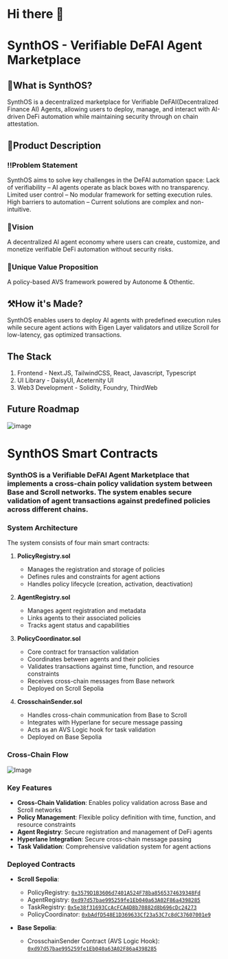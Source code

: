 # Hi there 👋

# SynthOS - Verifiable DeFAI Agent Marketplace
## 👀What is SynthOS?
SynthOS is a decentralized marketplace for Verifiable DeFAI(Decentralized Finance AI) Agents, allowing users to deploy, manage, and interact with AI-driven DeFi automation while maintaining security through on chain attestation.

## 📌Product Description
### ‼️Problem Statement
SynthOS aims to solve key challenges in the DeFAI automation space:
Lack of verifiability – AI agents operate as black boxes with no transparency.
Limited user control – No modular framework for setting execution rules.
High barriers to automation – Current solutions are complex and non-intuitive.

### 🎯Vision
A decentralized AI agent economy where users can create, customize, and monetize verifiable DeFi automation without security risks.

### 🚨Unique Value Proposition
A policy-based AVS framework powered by Autonome & Othentic. 

## ⚒️How it's Made?
SynthOS enables users to deploy AI agents with predefined execution rules while secure agent actions with Eigen Layer validators and utilize Scroll for low-latency, gas optimized transactions.

## The Stack
1. Frontend - Next.JS, TailwindCSS, React, Javascript, Typescript
2. UI Library - DaisyUI, Aceternity UI
3. Web3 Development - Solidity, Foundry, ThirdWeb


## Future Roadmap
![image](https://github.com/user-attachments/assets/08f1d183-d67a-4940-9df8-e50c1350d346)

# SynthOS Smart Contracts

### SynthOS is a Verifiable DeFAI Agent Marketplace that implements a cross-chain policy validation system between Base and Scroll networks. The system enables secure validation of agent transactions against predefined policies across different chains.

### System Architecture

The system consists of four main smart contracts:

1. **PolicyRegistry.sol**

   - Manages the registration and storage of policies
   - Defines rules and constraints for agent actions
   - Handles policy lifecycle (creation, activation, deactivation)

2. **AgentRegistry.sol**

   - Manages agent registration and metadata
   - Links agents to their associated policies
   - Tracks agent status and capabilities

3. **PolicyCoordinator.sol**

   - Core contract for transaction validation
   - Coordinates between agents and their policies
   - Validates transactions against time, function, and resource constraints
   - Receives cross-chain messages from Base network
   - Deployed on Scroll Sepolia

4. **CrosschainSender.sol**
   - Handles cross-chain communication from Base to Scroll
   - Integrates with Hyperlane for secure message passing
   - Acts as an AVS Logic hook for task validation
   - Deployed on Base Sepolia

### Cross-Chain Flow

![Image](https://github.com/user-attachments/assets/ccee5253-acdf-43c6-8cb6-f7efd1e12589)

### Key Features

- **Cross-Chain Validation**: Enables policy validation across Base and Scroll networks
- **Policy Management**: Flexible policy definition with time, function, and resource constraints
- **Agent Registry**: Secure registration and management of DeFi agents
- **Hyperlane Integration**: Secure cross-chain message passing
- **Task Validation**: Comprehensive validation system for agent actions

### Deployed Contracts

- **Scroll Sepolia**:

  - PolicyRegistry: [`0x3579D1B3606d7401A524F78ba8565374639348Fd`](https://sepolia.scrollscan.com/address/0x3579D1B3606d7401A524F78ba8565374639348Fd#code)
  - AgentRegistry: [`0xd97d57bae995259fe1Eb040a63A02F86a4398285`](https://sepolia.scrollscan.com/address/0xd97d57bae995259fe1Eb040a63A02F86a4398285#code)
  - TaskRegistry: [`0x5e38f31693CcAcFCA4D8b70882d8b696cDc24273`](https://sepolia.scrollscan.com/address/0x5e38f31693CcAcFCA4D8b70882d8b696cDc24273#code)
  - PolicyCoordinator: [`0xbAdfD548E1D369633Cf23a53C7c8dC37607001e9`](https://sepolia.scrollscan.com/address/0xbAdfD548E1D369633Cf23a53C7c8dC37607001e9#code)

- **Base Sepolia**:

  - CrosschainSender Contract (AVS Logic Hook): [`0xd97d57bae995259fe1Eb040a63A02F86a4398285`](https://base-sepolia.blockscout.com/address/0xd97d57bae995259fe1Eb040a63A02F86a4398285?tab=contract)

<!--

**Here are some ideas to get you started:**

🙋‍♀️ A short introduction - what is your organization all about?
🌈 Contribution guidelines - how can the community get involved?
👩‍💻 Useful resources - where can the community find your docs? Is there anything else the community should know?
🍿 Fun facts - what does your team eat for breakfast?
🧙 Remember, you can do mighty things with the power of [Markdown](https://docs.github.com/github/writing-on-github/getting-started-with-writing-and-formatting-on-github/basic-writing-and-formatting-syntax)
-->
